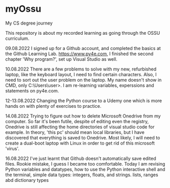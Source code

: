# myOssu
My CS degree journey

This repository is about my recorded learning as going through the OSSU curriculum.

09.08.2022
I signed up for a Github account, and completed the basics at the Github Learning Lab.
https://www.py4e.com, I finished the second chapter 'Why program?', set up Visual Studio as well.

10.08.2022
There are a few problems to solve with my new, refurbished laptop, like the keyboard layout, I need to find certain characters. Also, I need to sort out the user problem on the laptop. My name doesn't show in CMD, only C:\Users\user>. 
I am re-learning variables, experssions and statements on py4e.com.

12-13.08.2022
Changing the Python course to a Udemy one which is more hands on with plenty of exercises to practice.

14.08.2022
Trying to figure out how to delete Microsoft Onedrive from my computer. So far it's been futile, despite of editing even the registry, Onedrive is still affecting the home directories of visual studio code for example. In theory, 'this pc' should mean local libraries, but I have discovered that everything is saved to Onedrive. Most likely, I will need to create a dual-boot laptop with Linux in order to get rid of this microsoft 'virus'.

16.08.2022
I've just learnt that Github doesn't automatically save edited files. Rookie mistake, I guess I became too comfortable.
Today I am revising Python variables and datatypes, 
how to use the Python interactive shell and the terminal, 
simple data types: integers, floats, and strings.
lists, ranges abd dictionary types
